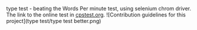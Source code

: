 type test - beating the Words Per minute test, using selenium chrom driver.
The link to the online test in [cpstest.org](https://cpstest.org/typing-speed-test/).
 ![Contribution guidelines for this project](type test/type test better.png)
